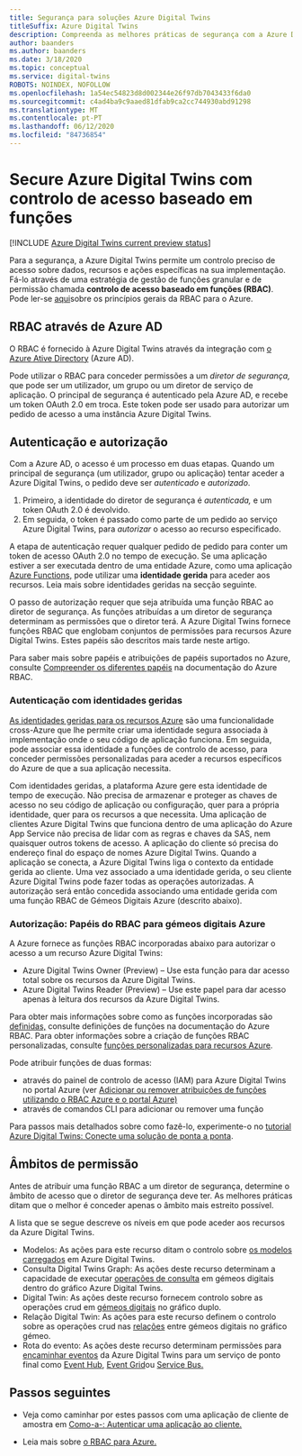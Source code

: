 ```yaml
---
title: Segurança para soluções Azure Digital Twins
titleSuffix: Azure Digital Twins
description: Compreenda as melhores práticas de segurança com a Azure Digital Twins.
author: baanders
ms.author: baanders
ms.date: 3/18/2020
ms.topic: conceptual
ms.service: digital-twins
ROBOTS: NOINDEX, NOFOLLOW
ms.openlocfilehash: 1a54ec54823d8d002344e26f97db7043433f6da0
ms.sourcegitcommit: c4ad4ba9c9aaed81dfab9ca2cc744930abd91298
ms.translationtype: MT
ms.contentlocale: pt-PT
ms.lasthandoff: 06/12/2020
ms.locfileid: "84736854"
---
```

# <a name="secure-azure-digital-twins-with-role-based-access-control"></a>Secure Azure Digital Twins com controlo de acesso baseado em funções

[!INCLUDE [Azure Digital Twins current preview status](../../includes/digital-twins-preview-status.md)]

Para a segurança, a Azure Digital Twins permite um controlo preciso de acesso sobre dados, recursos e ações específicas na sua implementação. Fá-lo através de uma estratégia de gestão de funções granular e de permissão chamada **controlo de acesso baseado em funções (RBAC)**. Pode ler-se [aqui](../role-based-access-control/overview.md)sobre os princípios gerais da RBAC para o Azure.

## <a name="rbac-through-azure-ad"></a>RBAC através de Azure AD

O RBAC é fornecido à Azure Digital Twins através da integração com [o Azure Ative Directory](../active-directory/fundamentals/active-directory-whatis.md) (Azure AD).

Pode utilizar o RBAC para conceder permissões a um *diretor de segurança,* que pode ser um utilizador, um grupo ou um diretor de serviço de aplicação. O principal de segurança é autenticado pela Azure AD, e recebe um token OAuth 2.0 em troca. Este token pode ser usado para autorizar um pedido de acesso a uma instância Azure Digital Twins.

## <a name="authentication-and-authorization"></a>Autenticação e autorização

Com a Azure AD, o acesso é um processo em duas etapas. Quando um principal de segurança (um utilizador, grupo ou aplicação) tentar aceder a Azure Digital Twins, o pedido deve ser *autenticado* e *autorizado*. 

1. Primeiro, a identidade do diretor de segurança é *autenticada,* e um token OAuth 2.0 é devolvido.
2. Em seguida, o token é passado como parte de um pedido ao serviço Azure Digital Twins, para *autorizar* o acesso ao recurso especificado.

A etapa de autenticação requer qualquer pedido de pedido para conter um token de acesso OAuth 2.0 no tempo de execução. Se uma aplicação estiver a ser executada dentro de uma entidade Azure, como uma aplicação [Azure Functions,](../azure-functions/functions-overview.md) pode utilizar uma **identidade gerida** para aceder aos recursos. Leia mais sobre identidades geridas na secção seguinte.

O passo de autorização requer que seja atribuída uma função RBAC ao diretor de segurança. As funções atribuídas a um diretor de segurança determinam as permissões que o diretor terá. A Azure Digital Twins fornece funções RBAC que englobam conjuntos de permissões para recursos Azure Digital Twins. Estes papéis são descritos mais tarde neste artigo.

Para saber mais sobre papéis e atribuições de papéis suportados no Azure, consulte [Compreender os diferentes papéis](../role-based-access-control/rbac-and-directory-admin-roles.md) na documentação do Azure RBAC.

### <a name="authentication-with-managed-identities"></a>Autenticação com identidades geridas

[As identidades geridas para os recursos Azure](../active-directory/managed-identities-azure-resources/overview.md) são uma funcionalidade cross-Azure que lhe permite criar uma identidade segura associada à implementação onde o seu código de aplicação funciona. Em seguida, pode associar essa identidade a funções de controlo de acesso, para conceder permissões personalizadas para aceder a recursos específicos do Azure de que a sua aplicação necessita.

Com identidades geridas, a plataforma Azure gere esta identidade de tempo de execução. Não precisa de armazenar e proteger as chaves de acesso no seu código de aplicação ou configuração, quer para a própria identidade, quer para os recursos a que necessita. Uma aplicação de clientes Azure Digital Twins que funciona dentro de uma aplicação do Azure App Service não precisa de lidar com as regras e chaves da SAS, nem quaisquer outros tokens de acesso. A aplicação do cliente só precisa do endereço final do espaço de nomes Azure Digital Twins. Quando a aplicação se conecta, a Azure Digital Twins liga o contexto da entidade gerida ao cliente. Uma vez associado a uma identidade gerida, o seu cliente Azure Digital Twins pode fazer todas as operações autorizadas. A autorização será então concedida associando uma entidade gerida com uma função RBAC de Gémeos Digitais Azure (descrito abaixo).

### <a name="authorization-rbac-roles-for-azure-digital-twins"></a>Autorização: Papéis do RBAC para gémeos digitais Azure

A Azure fornece as funções RBAC incorporadas abaixo para autorizar o acesso a um recurso Azure Digital Twins:
* Azure Digital Twins Owner (Preview) – Use esta função para dar acesso total sobre os recursos da Azure Digital Twins.
* Azure Digital Twins Reader (Preview) – Use este papel para dar acesso apenas à leitura dos recursos da Azure Digital Twins.

Para obter mais informações sobre como as funções incorporadas são [definidas,](../role-based-access-control/role-definitions.md) consulte definições de funções na documentação do Azure RBAC. Para obter informações sobre a criação de funções RBAC personalizadas, consulte [funções personalizadas para recursos Azure](../role-based-access-control/custom-roles.md).

Pode atribuir funções de duas formas:
* através do painel de controlo de acesso (IAM) para Azure Digital Twins no portal Azure (ver [Adicionar ou remover atribuições de funções utilizando o RBAC Azure e o portal Azure)](../role-based-access-control/role-assignments-portal.md)
* através de comandos CLI para adicionar ou remover uma função

Para passos mais detalhados sobre como fazê-lo, experimente-o no [tutorial Azure Digital Twins: Conecte uma solução de ponta a ponta](tutorial-end-to-end.md).

## <a name="permission-scopes"></a>Âmbitos de permissão

Antes de atribuir uma função RBAC a um diretor de segurança, determine o âmbito de acesso que o diretor de segurança deve ter. As melhores práticas ditam que o melhor é conceder apenas o âmbito mais estreito possível.

A lista que se segue descreve os níveis em que pode aceder aos recursos da Azure Digital Twins.
* Modelos: As ações para este recurso ditam o controlo sobre [os modelos carregados](concepts-models.md) em Azure Digital Twins.
* Consulta Digital Twins Graph: As ações deste recurso determinam a capacidade de executar [operações de consulta](concepts-query-language.md) em gémeos digitais dentro do gráfico Azure Digital Twins.
* Digital Twin: As ações deste recurso fornecem controlo sobre as operações crud em [gémeos digitais](concepts-twins-graph.md) no gráfico duplo.
* Relação Digital Twin: As ações para este recurso definem o controlo sobre as operações crud nas [relações](concepts-twins-graph.md) entre gémeos digitais no gráfico gémeo.
* Rota do evento: As ações deste recurso determinam permissões para [encaminhar eventos](concepts-route-events.md) da Azure Digital Twins para um serviço de ponto final como [Event Hub,](../event-hubs/event-hubs-about.md) [Event Grid](../event-grid/overview.md)ou [Service Bus.](../service-bus-messaging/service-bus-messaging-overview.md)

## <a name="next-steps"></a>Passos seguintes

* Veja como caminhar por estes passos com uma aplicação de cliente de amostra em [Como-a-: Autenticar uma aplicação ao cliente.](how-to-authenticate-client.md)

* Leia mais sobre [o RBAC para Azure.](../role-based-access-control/overview.md)

